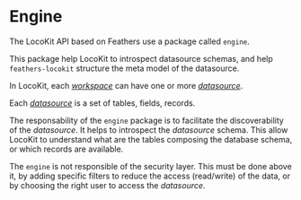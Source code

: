 # Engine

The LocoKit API based on Feathers use a package called `engine`.

This package help LocoKit to introspect datasource schemas,
and help `feathers-locokit` structure the meta model of the datasource.

In LocoKit, each [*workspace*](./../glossary/workspace.md)
can have one or more [*datasource*](../glossary/datasource.md).

Each [*datasource*](./../glossary/datasource.md) is a set of
tables, fields, records.

The responsability of the `engine` package is to facilitate
the discoverability of the *datasource*.
It helps to introspect the *datasource* schema.
This allow LocoKit to understand what are the tables
composing the database schema,
or which records are available.

The `engine` is not responsible of the security layer.
This must be done above it, by adding specific filters
to reduce the access (read/write) of the data,
or by choosing the right user to access the *datasource*.
